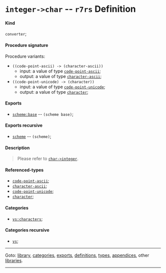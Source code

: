 

<a id='definition__r7rs__integer-_3e_char'></a>

# `integer->char` -- `r7rs` Definition


<a id='definition__r7rs__integer-_3e_char__kind'></a>

#### Kind

`converter`;


<a id='definition__r7rs__integer-_3e_char__procedure-signature'></a>

#### Procedure signature

Procedure variants:
 * `((code-point-ascii) -> (character-ascii))`
   * input: a value of type [`code-point-ascii`](../../r7rs/types/code-point-ascii.md#type__r7rs__code-point-ascii);
   * output: a value of type [`character-ascii`](../../r7rs/types/character-ascii.md#type__r7rs__character-ascii);
 * `((code-point-unicode) -> (character))`
   * input: a value of type [`code-point-unicode`](../../r7rs/types/code-point-unicode.md#type__r7rs__code-point-unicode);
   * output: a value of type [`character`](../../r7rs/types/character.md#type__r7rs__character);


<a id='definition__r7rs__integer-_3e_char__exports'></a>

#### Exports

 * [`scheme:base`](../../r7rs/exports/scheme_3a_base.md#export__r7rs__scheme_3a_base) -- `(scheme base)`;


<a id='definition__r7rs__integer-_3e_char__exports-recursive'></a>

#### Exports recursive

 * [`scheme`](../../r7rs/exports/scheme.md#export__r7rs__scheme) -- `(scheme)`;


<a id='definition__r7rs__integer-_3e_char__description'></a>

#### Description

> Please refer to [`char->integer`](../../r7rs/definitions/char-_3e_integer.md#definition__r7rs__char-_3e_integer).


<a id='definition__r7rs__integer-_3e_char__referenced-types'></a>

#### Referenced-types

 * [`code-point-ascii`](../../r7rs/types/code-point-ascii.md#type__r7rs__code-point-ascii);
 * [`character-ascii`](../../r7rs/types/character-ascii.md#type__r7rs__character-ascii);
 * [`code-point-unicode`](../../r7rs/types/code-point-unicode.md#type__r7rs__code-point-unicode);
 * [`character`](../../r7rs/types/character.md#type__r7rs__character);


<a id='definition__r7rs__integer-_3e_char__categories'></a>

#### Categories

 * [`vs:characters`](../../r7rs/categories/vs_3a_characters.md#category__r7rs__vs_3a_characters);


<a id='definition__r7rs__integer-_3e_char__categories-recursive'></a>

#### Categories recursive

 * [`vs`](../../r7rs/categories/vs.md#category__r7rs__vs);

----

Goto: [library](../../r7rs/_index.md#library__r7rs), [categories](../../r7rs/categories/_index.md#toc__r7rs__categories), [exports](../../r7rs/exports/_index.md#toc__r7rs__exports), [definitions](../../r7rs/definitions/_index.md#toc__r7rs__definitions), [types](../../r7rs/types/_index.md#toc__r7rs__types), [appendices](../../r7rs/appendices/_index.md#toc__r7rs__appendices), other [libraries](../../_libraries.md#toc__libraries).

----

